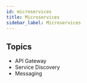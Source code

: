 ```yaml
---
id: microservices
title: Microservices
sidebar_label: Microservices
---
```


## Topics

- API Gateway
- Service Discovery
- Messaging

